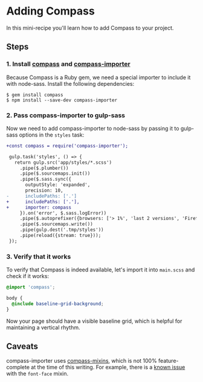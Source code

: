 # Adding Compass

In this mini-recipe you'll learn how to add Compass to your project.

## Steps

### 1. Install [compass](http://compass-style.org/install/) and [compass-importer](https://github.com/haithembelhaj/compass-importer)

Because Compass is a Ruby gem, we need a special importer to include it with node-sass. Install the following dependencies:

```
$ gem install compass
$ npm install --save-dev compass-importer
```

### 2. Pass compass-importer to gulp-sass

Now we need to add compass-importer to node-sass by passing it to gulp-sass options in the `styles` task:

```diff
+const compass = require('compass-importer');

 gulp.task('styles', () => {
   return gulp.src('app/styles/*.scss')
     .pipe($.plumber())
     .pipe($.sourcemaps.init())
     .pipe($.sass.sync({
       outputStyle: 'expanded',
       precision: 10,
-      includePaths: ['.']
+      includePaths: ['.'],
+      importer: compass
     }).on('error', $.sass.logError))
     .pipe($.autoprefixer({browsers: ['> 1%', 'last 2 versions', 'Firefox ESR']}))
     .pipe($.sourcemaps.write())
     .pipe(gulp.dest('.tmp/styles'))
     .pipe(reload({stream: true}));
 });
```

### 3. Verify that it works

To verify that Compass is indeed available, let's import it into `main.scss` and check if it works:

```scss
@import 'compass';

body {
  @include baseline-grid-background;
}
```

Now your page should have a visible baseline grid, which is helpful for maintaining a vertical rhythm.

## Caveats

compass-importer uses [compass-mixins](https://github.com/Igosuki/compass-mixins), which is not 100% feature-complete at the time of this writing. For example, there is a [known issue](https://github.com/Igosuki/compass-mixins/issues/36) with the `font-face` mixin.
